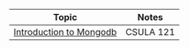 
| Topic     | Notes |
| --- | --- |
| [Introduction to Mongodb][1] | CSULA 121 |

[1]:introduction-nosql
